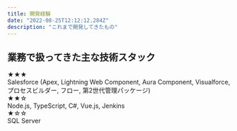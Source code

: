 ```yaml
---
title: 開発経験
date: "2022-08-25T12:12:12.284Z"
description: "これまで開発してきたもの"
---
```


## 業務で扱ってきた主な技術スタック  
★★★  
Salesforce (Apex, Lightning Web Component, Aura Component, Visualforce, プロセスビルダー, フロー, 第2世代管理パッケージ)  
★★☆  
Node.js, TypeScript, C#, Vue.js, Jenkins  
★☆☆  
SQL Server  

<!-- <hr />

## これまで経験した開発内容
### Salesforce上での自社プロダクト立ち上げ（0→1→10への拡大）


### 生産管理パッケージのスクラッチ開発


### 開発部の新人研修の講師（新人6名の教育・育成）
#### 自分が行ったこと

### Salesforceと他社の販売管理システムのデータ連携（受託案件）


### Salesforce上での名刺読み取りアプリ・送付状作成アプリの開発（入社直後の新人研修） -->

